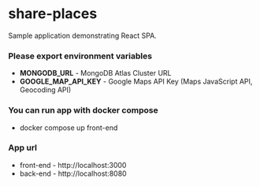 # share-places
Sample application demonstrating React SPA.

### Please export environment variables
- **MONGODB_URL** - MongoDB Atlas Cluster URL
- **GOOGLE_MAP_API_KEY** - Google Maps API Key (Maps JavaScript API, Geocoding API)

### You can run app with docker compose
- docker compose up front-end

### App url
- front-end - http://localhost:3000
- back-end - http://localhost:8080
